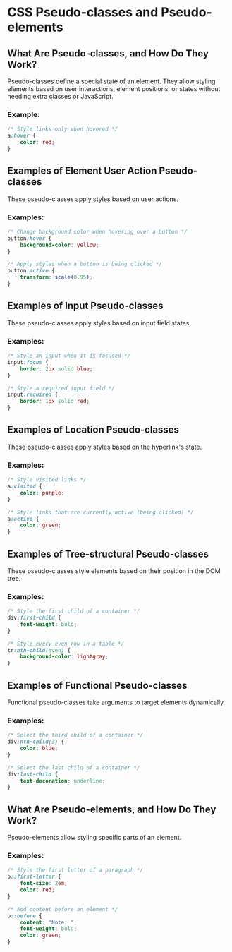 # CSS Pseudo-classes and Pseudo-elements

## What Are Pseudo-classes, and How Do They Work?
Pseudo-classes define a special state of an element. They allow styling elements based on user interactions, element positions, or states without needing extra classes or JavaScript.

### Example:
```css
/* Style links only when hovered */
a:hover {
    color: red;
}
```

## Examples of Element User Action Pseudo-classes
These pseudo-classes apply styles based on user actions.

### Examples:
```css
/* Change background color when hovering over a button */
button:hover {
    background-color: yellow;
}

/* Apply styles when a button is being clicked */
button:active {
    transform: scale(0.95);
}
```

## Examples of Input Pseudo-classes
These pseudo-classes apply styles based on input field states.

### Examples:
```css
/* Style an input when it is focused */
input:focus {
    border: 2px solid blue;
}

/* Style a required input field */
input:required {
    border: 1px solid red;
}
```

## Examples of Location Pseudo-classes
These pseudo-classes apply styles based on the hyperlink's state.

### Examples:
```css
/* Style visited links */
a:visited {
    color: purple;
}

/* Style links that are currently active (being clicked) */
a:active {
    color: green;
}
```

## Examples of Tree-structural Pseudo-classes
These pseudo-classes style elements based on their position in the DOM tree.

### Examples:
```css
/* Style the first child of a container */
div:first-child {
    font-weight: bold;
}

/* Style every even row in a table */
tr:nth-child(even) {
    background-color: lightgray;
}
```

## Examples of Functional Pseudo-classes
Functional pseudo-classes take arguments to target elements dynamically.

### Examples:
```css
/* Select the third child of a container */
div:nth-child(3) {
    color: blue;
}

/* Select the last child of a container */
div:last-child {
    text-decoration: underline;
}
```

## What Are Pseudo-elements, and How Do They Work?
Pseudo-elements allow styling specific parts of an element.

### Examples:
```css
/* Style the first letter of a paragraph */
p::first-letter {
    font-size: 2em;
    color: red;
}

/* Add content before an element */
p::before {
    content: "Note: ";
    font-weight: bold;
    color: green;
}

